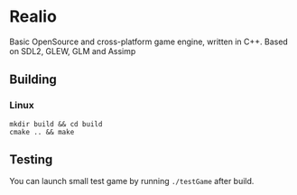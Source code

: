 # Realio
Basic OpenSource and cross-platform game engine, written in C++.
Based on SDL2, GLEW, GLM and Assimp

## Building
### Linux
```
mkdir build && cd build
cmake .. && make
```

## Testing
You can launch small test game by running `./testGame` after build.